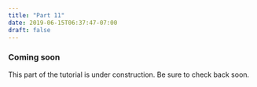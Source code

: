 ```yaml
---
title: "Part 11"
date: 2019-06-15T06:37:47-07:00
draft: false
---
```


### Coming soon

This part of the tutorial is under construction. Be sure to check back
soon.

<script src="/js/codetabs.js"></script>
